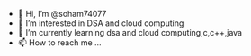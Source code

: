 - 👋 Hi, I’m @soham74077
- 👀 I’m interested in DSA and cloud computing
- 🌱 I’m currently learning dsa and cloud computing,c,c++,java
- 📫 How to reach me ...

<!---
soham74077/soham74077 is a ✨ special ✨ repository because its `README.md` (this file) appears on your GitHub profile.
You can click the Preview link to take a look at your changes.
--->
